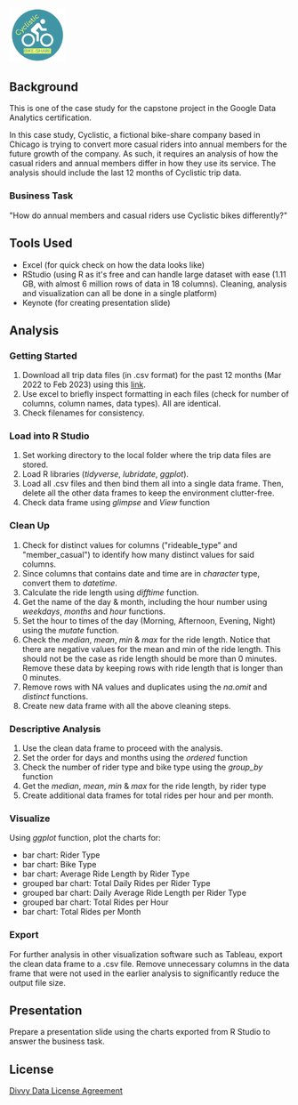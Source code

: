 <img src="https://github.com/wanM5078/bike_share_analysis/blob/main/img/cyclistic_logo.png" width="100">

## Background 
This is one of the case study for the capstone project in the Google Data Analytics certification. 

In this case study, Cyclistic, a fictional bike-share company based in Chicago is trying to convert more casual riders into annual members for the future growth of the company. As such, it requires an analysis of how the casual riders and annual members differ in how they use its service. The analysis should include the last 12 months of Cyclistic trip data.

### Business Task
"How do annual members and casual riders use Cyclistic bikes differently?"


## Tools Used
* Excel (for quick check on how the data looks like)
* RStudio (using R as it's free and can handle large dataset with ease (1.11 GB, with almost 6 million rows of data in 18 columns). Cleaning, analysis and visualization can all be done in a single platform)
* Keynote (for creating presentation slide)

## Analysis
### Getting Started
1. Download all trip data files (in .csv format) for the past 12 months (Mar 2022 to Feb 2023) using this [link](https://divvy-tripdata.s3.amazonaws.com/index.html).
2. Use excel to briefly inspect formatting in each files (check for number of columns, column names, data types). All are identical.
3. Check filenames for consistency.

### Load into R Studio
1. Set working directory to the local folder where the trip data files are stored.
2. Load R libraries (_tidyverse_, _lubridate_, _ggplot_).
3. Load all .csv files and then bind them all into a single data frame. Then, delete all the other data frames to keep the environment clutter-free.
4. Check data frame using _glimpse_ and _View_ function

### Clean Up
1. Check for distinct values for columns ("rideable_type" and "member_casual") to identify how many distinct values for said columns.
2. Since columns that contains date and time are in _character_ type, convert them to _datetime_. 
3. Calculate the ride length using _difftime_ function.
4. Get the name of the day & month, including the hour number using _weekdays_, _months_ and _hour_ functions.
5. Set the hour to times of the day (Morning, Afternoon, Evening, Night) using the _mutate_ function.
6. Check the _median_, _mean_, _min_ & _max_ for the ride length. Notice that there are negative values for the mean and min of the ride length. This should not be the case as ride length should be more than 0 minutes. Remove these data by keeping rows with ride length that is longer than 0 minutes.
7. Remove rows with NA values and duplicates using the _na.omit_ and _distinct_ functions.
8. Create new data frame with all the above cleaning steps.

### Descriptive Analysis
1. Use the clean data frame to proceed with the analysis. 
2. Set the order for days and months using the _ordered_ function
3. Check the number of rider type and bike type using the _group_by_ function
4. Get the _median_, _mean_, _min_ & _max_ for the ride length, by rider type
5. Create additional data frames for total rides per hour and per month.

### Visualize
Using _ggplot_ function, plot the charts for:
   - bar chart: Rider Type
   - bar chart: Bike Type
   - bar chart: Average Ride Length by Rider Type
   - grouped bar chart: Total Daily Rides per Rider Type 
   - grouped bar chart: Daily Average Ride Length per Rider Type 
   - grouped bar chart: Total Rides per Hour
   - bar chart: Total Rides per Month

### Export
For further analysis in other visualization software such as Tableau, export the clean data frame to a .csv file. Remove unnecessary columns in the data frame that were not used in the earlier analysis to significantly reduce the output file size.

## Presentation
Prepare a presentation slide using the charts exported from R Studio to answer the business task.


## License
[Divvy Data License Agreement](https://ride.divvybikes.com/data-license-agreement)
